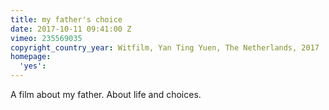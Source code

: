 ```yaml
---
title: my father's choice
date: 2017-10-11 09:41:00 Z
vimeo: 235569035
copyright_country_year: Witfilm, Yan Ting Yuen, The Netherlands, 2017
homepage:
  'yes': 
---
```


A film about my father. About life and choices. 